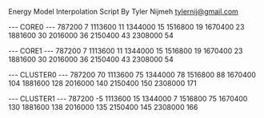 Energy Model Interpolation Script
By Tyler Nijmeh <tylernij@gmail.com>

--- CORE0 ---
787200 7
1113600 11
1344000 15
1516800 19
1670400 23
1881600 30
2016000 36
2150400 43
2308000 54

--- CORE1 ---
787200 7
1113600 11
1344000 15
1516800 19
1670400 23
1881600 30
2016000 36
2150400 43
2308000 54

--- CLUSTER0 ---
787200 70
1113600 75
1344000 78
1516800 88
1670400 104
1881600 128
2016000 140
2150400 150
2308000 171

--- CLUSTER1 ---
787200 -5
1113600 15
1344000 7
1516800 75
1670400 130
1881600 138
2016000 135
2150400 145
2308000 166

